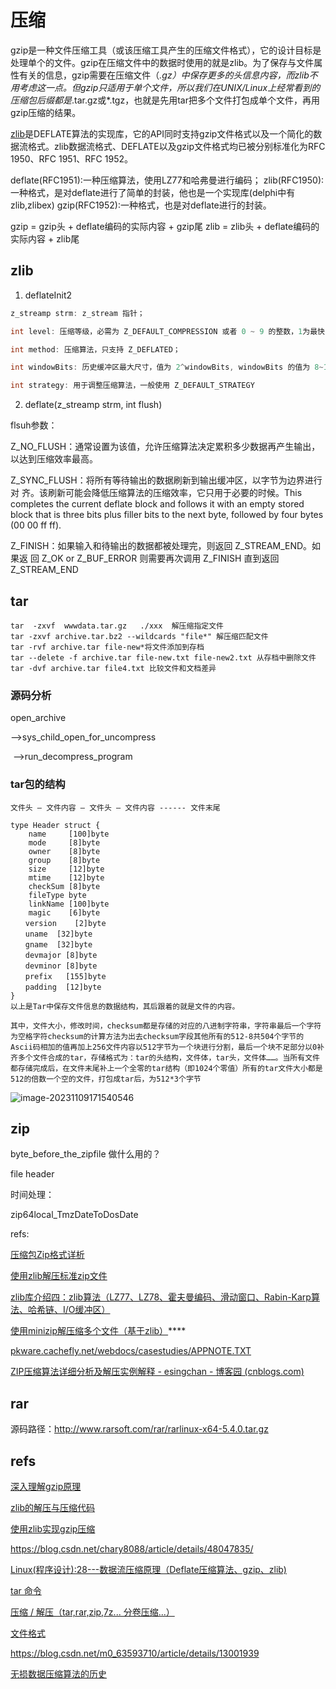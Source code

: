 # 压缩

gzip是一种文件压缩工具（或该压缩工具产生的压缩文件格式），它的设计目标是处理单个的文件。gzip在压缩文件中的数据时使用的就是zlib。为了保存与文件属性有关的信息，gzip需要在压缩文件（*.gz）中保存更多的头信息内容，而zlib不用考虑这一点。但gzip只适用于单个文件，所以我们在UNIX/Linux上经常看到的压缩包后缀都是*.tar.gz或*.tgz，也就是先用tar把多个文件打包成单个文件，再用gzip压缩的结果。

[zlib](https://baike.baidu.com/item/zlib?fromModule=lemma_inlink)是DEFLATE算法的实现库，它的API同时支持gzip文件格式以及一个简化的数据流格式。zlib数据流格式、DEFLATE以及gzip文件格式均已被分别标准化为RFC 1950、RFC 1951、RFC 1952。

deflate(RFC1951):一种压缩算法，使用LZ77和哈弗曼进行编码；
zlib(RFC1950):一种格式，是对deflate进行了简单的封装，他也是一个实现库(delphi中有zlib,zlibex)
gzip(RFC1952):一种格式，也是对deflate进行的封装。

gzip = gzip头 + deflate编码的实际内容 + gzip尾
zlib = zlib头 + deflate编码的实际内容 + zlib尾

## zlib

1. deflateInit2 

```cpp
z_streamp strm: z_stream 指针；

int level: 压缩等级，必需为 Z_DEFAULT_COMPRESSION 或者 0 ~ 9 的整数，1为最快，9为最大限度压缩，0为不压缩，数字越大越耗时；

int method: 压缩算法，只支持 Z_DEFLATED；

int windowBits: 历史缓冲区最大尺寸，值为 2^windowBits, windowBits 的值为 8~15 时，deflate() 方法生成 zlib 格式的数据，当 windowBits 为 31 时 deflate() 方法生成 gzip 格式。当取值为 -15 ~ -8 时，deflate() 生成纯 deflate 算法压缩数据（不包含 zlib 和 gzip 格式头和尾）， compress 函数里面使用的windowBits 是15， 所以这个函数是用于zlib压缩的函数。

int strategy: 用于调整压缩算法，一般使用 Z_DEFAULT_STRATEGY
```

2. deflate(z_streamp strm, int flush) 

flsuh参数：

Z_NO_FLUSH：通常设置为该值，允许压缩算法决定累积多少数据再产生输出，以达到压缩效率最高。

Z_SYNC_FLUSH：将所有等待输出的数据刷新到输出缓冲区，以字节为边界进行对 齐。该刷新可能会降低压缩算法的压缩效率，它只用于必要的时候。This completes the current deflate block and follows it with an empty stored block that is three bits plus filler bits to the next byte, followed by four bytes (00 00 ff ff).

Z_FINISH：如果输入和待输出的数据都被处理完，则返回 Z_STREAM_END。如果返 回 Z_OK or Z_BUF_ERROR 则需要再次调用 Z_FINISH 直到返回 Z_STREAM_END

## tar

```
tar  -zxvf  wwwdata.tar.gz   ./xxx  解压缩指定文件
tar -zxvf archive.tar.bz2 --wildcards "file*" 解压缩匹配文件
tar -rvf archive.tar file-new*将文件添加到存档
tar --delete -f archive.tar file-new.txt file-new2.txt 从存档中删除文件
tar -dvf archive.tar file4.txt 比较文件和文档差异
```

### 源码分析

open_archive

-->sys_child_open_for_uncompress

​	-->run_decompress_program

### tar包的结构

```
文件头 – 文件内容 – 文件头 – 文件内容 ------ 文件末尾

type Header struct {
	name     [100]byte
	mode     [8]byte
	owner    [8]byte
	group    [8]byte
	size     [12]byte
	mtime    [12]byte
	checkSum [8]byte
	fileType byte
	linkName [100]byte
	magic	 [6]byte
　　version	 [2]byte
　　uname	 [32]byte
　　gname	 [32]byte
　　devmajor [8]byte
　　devminor [8]byte
　　prefix   [155]byte
　　padding  [12]byte
}
以上是Tar中保存文件信息的数据结构，其后跟着的就是文件的内容。

其中，文件大小，修改时间，checksum都是存储的对应的八进制字符串，字符串最后一个字符为空格字符checksum的计算方法为出去checksum字段其他所有的512-8共504个字节的Ascii码相加的值再加上256文件内容以512字节为一个块进行分割，最后一个块不足部分以0补齐多个文件合成的tar，存储格式为：tar的头结构，文件体，tar头，文件体……。当所有文件都存储完成后，在文件末尾补上一个全零的tar结构（即1024个零值）所有的tar文件大小都是512的倍数一个空的文件，打包成tar后，为512*3个字节
```

 ![image-20231109171540546](C:\Users\86158\AppData\Roaming\Typora\typora-user-images\image-20231109171540546.png)

## zip

byte_before_the_zipfile 做什么用的？

file header

时间处理：

zip64local_TmzDateToDosDate



refs:

[压缩包Zip格式详析](https://blog.csdn.net/qq_43278826/article/details/118436116)

[使用zlib解压标准zip文件](https://blog.csdn.net/wishfly/article/details/46408595)

[zlib库介绍四：zlib算法（LZ77、LZ78、霍夫曼编码、滑动窗口、Rabin-Karp算法、哈希链、I/O缓冲区）](https://blog.csdn.net/LuckyHanMo/article/details/124781819)

[使用minizip解压缩多个文件（基于zlib）](https://blog.csdn.net/whahu1989/article/details/80344373)****

[pkware.cachefly.net/webdocs/casestudies/APPNOTE.TXT](https://pkware.cachefly.net/webdocs/casestudies/APPNOTE.TXT)

[ZIP压缩算法详细分析及解压实例解释 - esingchan - 博客园 (cnblogs.com)](https://www.cnblogs.com/esingchan/p/3958962.html)

## rar

源码路径：http://www.rarsoft.com/rar/rarlinux-x64-5.4.0.tar.gz

## refs

[深入理解gzip原理](https://www.jianshu.com/p/4033028e5570)

[zlib的解压与压缩代码](https://blog.csdn.net/qq_46074683/article/details/107080803)

[使用zlib实现gzip压缩](https://blog.csdn.net/u014608280/article/details/115136125)

https://blog.csdn.net/chary8088/article/details/48047835/

[Linux(程序设计):28---数据流压缩原理（Deflate压缩算法、gzip、zlib)](https://blog.csdn.net/qq_41453285/article/details/106685915)

[tar 命令](https://blog.51cto.com/waleon/5525496)

[压缩 / 解压（tar,rar,zip,7z... 分卷压缩...）](https://blog.csdn.net/lovechris00/article/details/130701086)

[文件格式](https://www.fileformat.info/format/all.htm)

https://blog.csdn.net/m0_63593710/article/details/13001939

[无损数据压缩算法的历史](https://blog.csdn.net/kimylrong/article/details/39405981)

